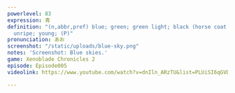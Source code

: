 ```yaml
---
powerlevel: 83
expression: 青
definition: "(n,abbr,pref) blue; green; green light; black (horse coat color); immature;
  unripe; young; (P)"
pronunciation: あお
screenshot: "/static/uploads/blue-sky.png"
notes: 'Screenshot: Blue skies.'
game: Xenoblade Chronicles 2
episode: Episode005
videolink: https://www.youtube.com/watch?v=dnIln_ARzTU&list=PLUiSI6qGVDKsXmMW0GnjV--kUTLhsKN-K&index=9

---
```

